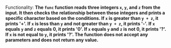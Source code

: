 Functionality: **The `func` function reads three integers `x`, `y`, and `z` from the input. It then checks the relationship between these integers and prints a specific character based on the conditions. If `x` is greater than `y + z`, it prints '+'. If `x` is less than `y` and not greater than `y + z`, it prints '-'. If `x` equals `y` and `z` equals 0, it prints '0'. If `x` equals `y` and `z` is not 0, it prints '?'. If `x` is not equal to `y`, it prints '?'. The function does not accept any parameters and does not return any value.**